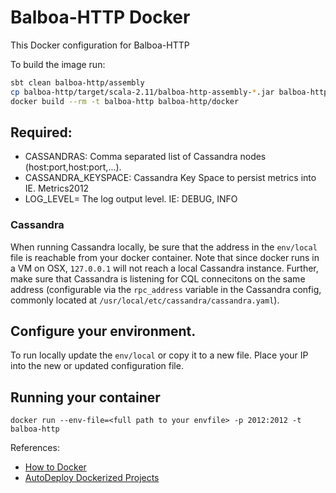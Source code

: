 # Balboa-HTTP Docker

This Docker configuration for Balboa-HTTP

To build the image run:

```bash
sbt clean balboa-http/assembly
cp balboa-http/target/scala-2.11/balboa-http-assembly-*.jar balboa-http/docker/balboa-http-assembly.jar
docker build --rm -t balboa-http balboa-http/docker
```

## Required:

* CASSANDRAS: Comma separated list of Cassandra nodes (host:port,host:port,...).
* CASSANDRA_KEYSPACE: Cassandra Key Space to persist metrics into IE. Metrics2012
* LOG_LEVEL= The log output level. IE: DEBUG, INFO

### Cassandra
When running Cassandra locally, be sure that the address in the `env/local`
file is reachable from your docker container. Note that since docker runs
in a VM on OSX, `127.0.0.1` will not reach a local Cassandra instance.
Further, make sure that Cassandra is listening for CQL connecitons on the
same address (configurable via the `rpc_address` variable in the Cassandra
config, commonly located at `/usr/local/etc/cassandra/cassandra.yaml`).

## Configure your environment.

To run locally update the `env/local` or copy it to a new file.  Place your IP
into the new or updated configuration file.

## Running your container

`docker run --env-file=<full path to your envfile> -p 2012:2012 -t balboa-http`

References:
* [How to Docker](https://docs.google.com/a/socrata.com/document/d/1pSYyuf32tr-eLF6HRtBIZI5fMhpHGwrkFldsGU6F9uI/edit#heading=h.v3c2hdhylifl)
* [AutoDeploy Dockerized Projects](https://docs.google.com/a/socrata.com/document/d/1MWF-8ZJKNaurcwAuJLjcjhgYHOXDLWkKGyBGnWJdM_A/edit#)



